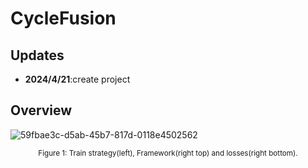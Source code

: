 # CycleFusion

## Updates

- **2024/4/21**:create project

## Overview

![59fbae3c-d5ab-45b7-817d-0118e4502562](file:///D:/Pictures/Typedown/59fbae3c-d5ab-45b7-817d-0118e4502562.png)

<div align=center>
<sup>Figure 1: Train strategy(left), Framework(right top) and losses(right bottom).</sup>
</div>


